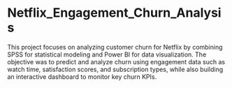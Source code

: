 # Netflix_Engagement_Churn_Analysis
This project focuses on analyzing customer churn for Netflix by combining SPSS for statistical modeling and Power BI for data visualization. The objective was to predict and analyze churn using engagement data such as watch time, satisfaction scores, and subscription types, while also building an interactive dashboard to monitor key churn KPIs.
